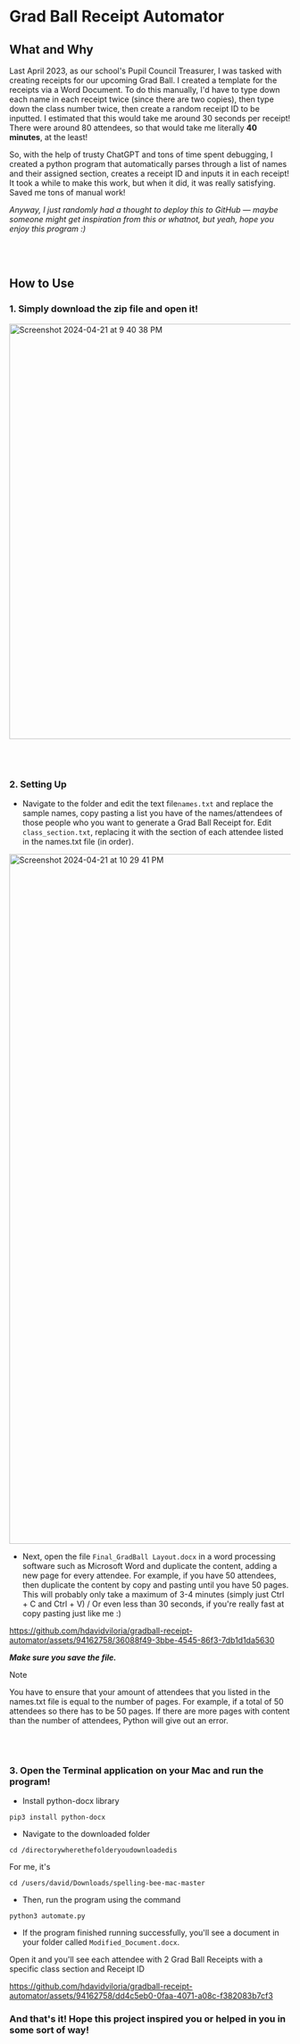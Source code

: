 # Grad Ball Receipt Automator


## What and Why

Last April 2023, as our school's Pupil Council Treasurer, I was tasked with creating receipts for our upcoming Grad Ball. I created a template for the receipts via a Word Document. To do this manually, I'd have to type down each name in each receipt twice (since there are two copies), then type down the class number twice, then create a random receipt ID to be inputted. I estimated that this would take me around 30 seconds per receipt! There were around 80 attendees, so that would take me literally **40 minutes**, at the least!


So, with the help of trusty ChatGPT and tons of time spent debugging, I created a python program that automatically parses through a list of names and their assigned section, creates a receipt ID and inputs it in each receipt! It took a while to make this work, but when it did, it was really satisfying. Saved me tons of manual work!


_Anyway, I just randomly had a thought to deploy this to GitHub — maybe someone might get inspiration from this or whatnot, but yeah, hope you enjoy this program :)_

<br></br>

## How to Use

### 1. Simply download the zip file and open it!

  
<img width="744" alt="Screenshot 2024-04-21 at 9 40 38 PM" src="https://github.com/hdavidviloria/gradball-receipt-automator/assets/94162758/78af6694-66d1-4ab2-9b05-cd837c5bc075">

<br></br>





### 2. Setting Up

- Navigate to the folder and edit the text file```names.txt``` and replace the sample names, copy pasting a list you have of the names/attendees of those people who you want to generate a Grad Ball Receipt for. Edit ```class_section.txt```, replacing it with the section of each attendee listed in the names.txt file (in order).

<img width="1236" alt="Screenshot 2024-04-21 at 10 29 41 PM" src="https://github.com/hdavidviloria/gradball-receipt-automator/assets/94162758/2475354e-4ccd-4e28-ac06-2f62acf90f92">


- Next, open the file ```Final_GradBall Layout.docx``` in a word processing software such as Microsoft Word and duplicate the content, adding a new page for every attendee. For example, if you have 50 attendees, then duplicate the content by copy and pasting until you have 50 pages. This will probably only take a maximum of 3-4 minutes (simply just Ctrl + C and Ctrl + V) / Or even less than 30 seconds, if you're really fast at copy pasting just like me :)



https://github.com/hdavidviloria/gradball-receipt-automator/assets/94162758/36088f49-3bbe-4545-86f3-7db1d1da5630




***Make sure you save the file.***





> [!NOTE]  
> You have to ensure that your amount of attendees that you listed in the names.txt file is equal to the number of pages. For example, if a total of 50 attendees so there has to be 50 pages. If there are more pages with content than the number of attendees, Python will give out an error.


<br></br>

### 3. Open the Terminal application on your Mac and run the program!



- Install python-docx library

```
pip3 install python-docx
```



- Navigate to the downloaded folder

```
cd /directorywherethefolderyoudownloadedis
```

For me, it's 
```
cd /users/david/Downloads/spelling-bee-mac-master
```

- Then, run the program using the command 
```
python3 automate.py
```




- If the program finished running successfully, you'll see a document in your folder called ```Modified_Document.docx```.

 Open it and you'll see each attendee with 2 Grad Ball Receipts with a specific class section and Receipt ID



https://github.com/hdavidviloria/gradball-receipt-automator/assets/94162758/dd4c5eb0-0faa-4071-a08c-f382083b7cf3



### And that's it! Hope this project inspired you or helped in you in some sort of way!
